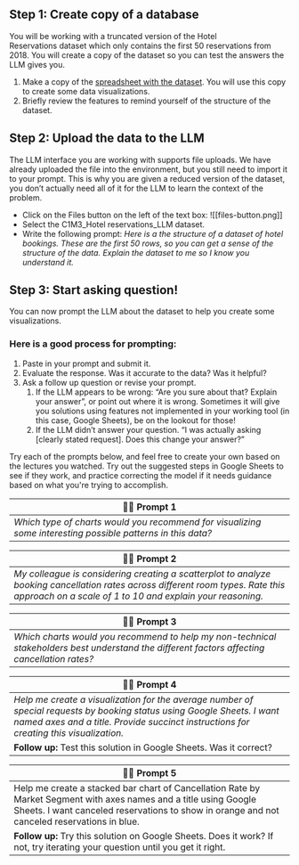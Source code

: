 ## Step 1: Create copy of a database

You will be working with a truncated version of the Hotel Reservations dataset which only contains the first 50 reservations from 2018. You will create a copy of the dataset so you can test the answers the LLM gives you. 

1. Make a copy of the [spreadsheet with the dataset](https://docs.google.com/spreadsheets/d/1j8Y1R-Ek_arOqFf5NNFKDVzh10c77W-_6p0DZu5_P1o/copy?usp=sharing). You will use this copy to create some data visualizations.
2. Briefly review the features to remind yourself of the structure of the dataset.

## Step 2: Upload the data to the LLM

The LLM interface you are working with supports file uploads. We have already uploaded the file into the environment, but you still need to import it to your prompt. This is why you are given a reduced version of the dataset, you don’t actually need all of it for the LLM to learn the context of the problem. 

- Click on the Files button on the left of the text box:
    ![[files-button.png]]
- Select the C1M3_Hotel reservations_LLM dataset. 
- Write the following prompt:
    _Here is a the structure of a dataset of hotel bookings. These are the first 50 rows, so you can get a sense of the structure of the data. Explain the dataset to me so I know you understand it._

## Step 3: Start asking question!

You can now prompt the LLM about the dataset to help you create some visualizations.

### Here is a good process for prompting:

1. Paste in your prompt and submit it.
2. Evaluate the response. Was it accurate to the data? Was it helpful?
3. Ask a follow up question or revise your prompt.
    1. If the LLM appears to be wrong: “Are you sure about that? Explain your answer”, or point out where it is wrong. Sometimes it will give you solutions using features not implemented in your working tool (in this case, Google Sheets), be on the lookout for those!
    2. If the LLM didn’t answer your question. “I was actually asking [clearly stated request]. Does this change your answer?”

Try each of the prompts below, and feel free to create your own based on the lectures you watched. Try out the suggested steps in Google Sheets to see if they work, and practice correcting the model if it needs guidance based on what you're trying to accomplish.

| 👤**💬 Prompt 1**                                                                                           |
| ----------------------------------------------------------------------------------------------------------- |
| _Which type of charts would you recommend for visualizing some interesting possible patterns in this data?_ |

| **👤💬 Prompt 2**                                                                                                                                                                            |
| -------------------------------------------------------------------------------------------------------------------------------------------------------------------------------------------- |
| _My colleague is considering creating a scatterplot to analyze booking cancellation rates across different room types. Rate this approach on a scale of 1 to 10 and explain your reasoning._ |

|**👤💬 Prompt 3**|
|---|
|_Which charts would you recommend to help my non-technical stakeholders best understand the different factors affecting cancellation rates?_|

|**👤💬 Prompt 4**|
|---|
|_Help me create a visualization for the average number of special requests by booking status using Google Sheets. I want named axes and a title. Provide succinct instructions for creating this visualization._|
|**Follow up:** Test this solution in Google Sheets. Was it correct?|

|👤💬 Prompt 5|
|---|
|Help me create a stacked bar chart of Cancellation Rate by Market Segment with axes names and a title using Google Sheets. I want canceled reservations to show in orange and not canceled reservations in blue.|
|**Follow up:** Try this solution on Google Sheets. Does it work? If not, try iterating your question until you get it right.|